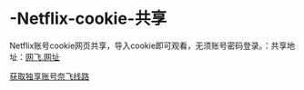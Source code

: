 # -Netflix-cookie-共享
Netflix账号cookie网页共享，导入cookie即可观看，无须账号密码登录。：共享地址：<a href="http://网飞.网址">网飞.网址</a>

<a href="https://freefly.life/user/hezu">获取独享账号奈飞线路</a>
